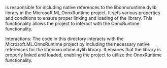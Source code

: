 is responsible for including native references to the libonnxruntime.dylib library in the Microsoft.ML.OnnxRuntime project. It sets various properties and conditions to ensure proper linking and loading of the library. This functionality allows the project to interact with the OnnxRuntime functionality.

Interactions:
The code in this directory interacts with the Microsoft.ML.OnnxRuntime project by including the necessary native references for the libonnxruntime.dylib library. It ensures that the library is properly linked and loaded, enabling the project to utilize the OnnxRuntime functionality.